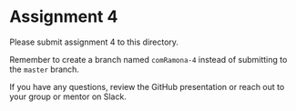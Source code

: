 # Assignment 4

Please submit assignment 4 to this directory.

Remember to create a branch named `comRamona-4` 
instead of submitting to the `master` branch.

If you have any questions, review the GitHub presentation or reach
out to your group or mentor on Slack.
